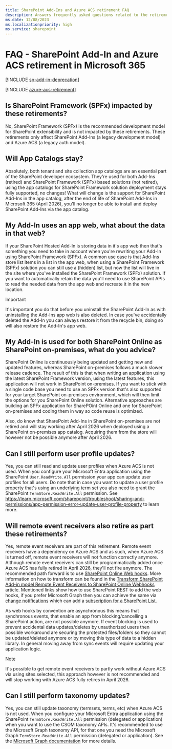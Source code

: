 ```yaml
---
title: SharePoint Add-Ins and Azure ACS retirement FAQ
description: Answers frequently asked questions related to the retirements of SharePoint Add-In and Azure ACS in Microsoft 365.
ms.date: 12/08/2023
ms.localizationpriority: high
ms.service: sharepoint
---
```


# FAQ - SharePoint Add-In and Azure ACS retirement in Microsoft 365

[!INCLUDE [sp-add-in-deprecation](../../includes/snippets/sp-add-in-deprecation.md)]

[!INCLUDE [azure-acs-retirement](../../includes/snippets/azure-acs-deprecation.md)]

## Is SharePoint Framework (SPFx) impacted by these retirements?

No, SharePoint Framework (SPFx) is the recommended development model for SharePoint extensibility and is not impacted by these retirements. These retirements only affect SharePoint Add-Ins (a legacy development model) and Azure ACS (a legacy auth model).

## Will App Catalogs stay?

Absolutely, both tenant and site collection app catalogs are an essential part of the SharePoint developer ecosystem. They're used for both Add-Ins (retired) and SharePoint Framework (SPFx) based solutions (not retired), using the app catalogs for SharePoint Framework solution deployment stays fully supported, no changes! What will change is the support for SharePoint Add-Ins in the app catalog, after the end of life of SharePoint Add-Ins in Microsoft 365 (April 2026), you'll no longer be able to install and deploy SharePoint Add-Ins via the app catalog.

## My Add-In uses an app web, what about the data in that web?

If your SharePoint Hosted Add-In is storing data in it's app web then that's something you need to take in account when you're rewriting your Add-In using SharePoint Framework (SPFx). A common use case is that Add-Ins store list items in a list in the app web, when using a SharePoint Framework (SPFx) solution you can still use a (hidden) list, but now the list will live in the site where you've installed the SharePoint Framework (SPFx) solution. If you want to automatically retain the data you'll need to use SharePoint APIs to read the needed data from the app web and recreate it in the new location.

> [!Important]
> It's important you do that before you uninstall the SharePoint Add-In as with uninstalling the Add-Ins app web is also deleted. In case you've accidentally deleted the Add-In you can always restore it from the recycle bin, doing so will also restore the Add-In's app web.

## My Add-In is used for both SharePoint Online as SharePoint on-premises, what do you advice?

SharePoint Online is continuously being updated and getting new and updated features, whereas SharePoint on-premises follows a much slower release cadence. The result of this is that when writing an application using the latest SharePoint Framework version, using the latest features, this application will not work in SharePoint on-premises. If you want to stick with a single code base you need to use an SPFx version that's also supported for your target SharePoint on-premises environment, which will then limit the options for you SharePoint Online solution. Alternative approaches are building an SPFx application for SharePOint Online and one for SharePoint on-premises and coding them in way so code reuse is optimized.

Also, do know that SharePoint Add-Ins in SharePoint on-premises are not retired and will stay working after April 2026 when deployed using a SharePoint on-premises app catalog. Acquiring them from the store will however not be possible anymore after April 2026.

## Can I still perform user profile updates?

Yes, you can still read and update user profiles when Azure ACS is not used. When you configure your Microsoft Entra application using the SharePoint `User.ReadWrite.All` permission your app can update user profiles for all users. Do note that in case you want to update a user profile property that's using an underlying term set you also need to grant the SharePoint `TermStore.ReadWrite.All` permission. See https://learn.microsoft.com/sharepoint/troubleshoot/sharing-and-permissions/app-permission-error-update-user-profile-property to learn more.

## Will remote event receivers also retire as part these retirements?

Yes, remote event receivers are part of this retirement. Remote event receivers have a dependency on Azure ACS and as such, when Azure ACS is turned off, remote event receivers will not function correctly anymore. Although remote event receivers can still be programmatically added once Azure ACS has fully retired in April 2026, they'll not fire anymore. The recommended path forward is to use [SharePoint Online Web hooks](../apis/webhooks/overview-sharepoint-webhooks.md). More information on how to transform can be found in the [Transform SharePoint Add-in model Remote Event Receivers to SharePoint Online Webhooks](../sp-add-ins-modernize/from-remote-event-receivers-to-webhooks.md) article. Mentioned links show how to use SharePoint REST to add the web hooks, if you prefer Microsoft Graph then you can achieve the same via [change notifications](https://learn.microsoft.com/graph/webhooks?context=graph%2Fapi%2F1.0&view=graph-rest-1.0) which can add a [subscription for a SharePoint List](https://learn.microsoft.com/graph/api/resources/subscription?view=graph-rest-1.0).

As web hooks by convention are asynchronous this means that synchronous events, that enable an app from blocking/cancelling a SharePoint action, are not possible anymore. If event blocking is used to prevent accidental data updates/deletes by unauthorized users then possible workaround are securing the protected files/folders so they cannot be updated/deleted anymore or by moving this type of data to a hidden library. In general moving away from sync events will require updating your application logic.

> [!Note]
> It's possible to get remote event receivers to partly work without Azure ACS via using sites.selected, this approach however is not recommended and will stop working with Azure ACS fully retires in April 2026.

## Can I still perform taxonomy updates?

Yes, you can still update taxonomy (termsets, terms, etc) when Azure ACS is not used. When you configure your Microsoft Entra application using the SharePoint `TermStore.ReadWrite.All` permission (delegated or application) when you want to use the CSOM taxonomy APIs. It's recommended to use the Microsoft Graph taxonomy API, for that one you need the Microsoft Graph `TermStore.ReadWrite.All` permission (delegated or application). See the [Microsoft Graph documentation](https://learn.microsoft.com/en-us/graph/api/resources/termstore-set?view=graph-rest-1.0) for more details.
